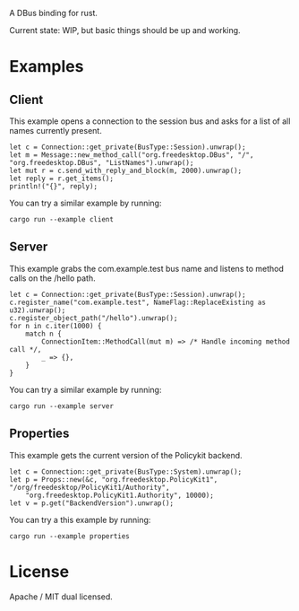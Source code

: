 A DBus binding for rust.

Current state: WIP, but basic things should be up and working.

Examples
========

Client
------

This example opens a connection to the session bus and asks for a list of all names currently present.

    let c = Connection::get_private(BusType::Session).unwrap();
    let m = Message::new_method_call("org.freedesktop.DBus", "/", "org.freedesktop.DBus", "ListNames").unwrap();
    let mut r = c.send_with_reply_and_block(m, 2000).unwrap();
    let reply = r.get_items();
    println!("{}", reply);

You can try a similar example by running:

    cargo run --example client


Server
------

This example grabs the com.example.test bus name and listens to method calls on the /hello path.

    let c = Connection::get_private(BusType::Session).unwrap();
    c.register_name("com.example.test", NameFlag::ReplaceExisting as u32).unwrap();
    c.register_object_path("/hello").unwrap();
    for n in c.iter(1000) {
        match n {
            ConnectionItem::MethodCall(mut m) => /* Handle incoming method call */,
            _ => {},
        }
    }

You can try a similar example by running:

    cargo run --example server


Properties
----------

This example gets the current version of the Policykit backend.

    let c = Connection::get_private(BusType::System).unwrap();
    let p = Props::new(&c, "org.freedesktop.PolicyKit1", "/org/freedesktop/PolicyKit1/Authority",
        "org.freedesktop.PolicyKit1.Authority", 10000);
    let v = p.get("BackendVersion").unwrap();

You can try a this example by running:

    cargo run --example properties

License
=======

Apache / MIT dual licensed.
